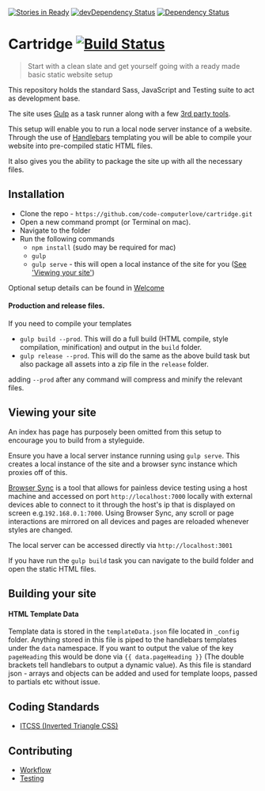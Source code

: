 [![Stories in Ready](https://badge.waffle.io/code-computerlove/cartridge.svg?label=ready&title=Ready)](http://waffle.io/code-computerlove/cartridge)
[![devDependency Status](https://david-dm.org/code-computerlove/cartridge/dev-status.svg)](https://david-dm.org/code-computerlove/cartridge#info=devDependencies)
[![Dependency Status](https://david-dm.org/code-computerlove/cartridge.svg)](https://david-dm.org/code-computerlove/cartridge)

# Cartridge [![Build Status](https://travis-ci.org/code-computerlove/cartridge.svg?branch=master)](https://travis-ci.org/code-computerlove/cartridge)

> Start with a clean slate and get yourself going with a ready made basic static website setup

This repository holds the standard Sass, JavaScript and Testing suite to act as development base.

The site uses [Gulp](http://gulpjs.com) as a task runner along with a few [3rd party tools](docs/3rd-party-plugins.md).

This setup will enable you to run a local node server instance of a website. Through the use of [Handlebars](http://handlebarsjs.com) templating you will be able to compile your website into pre-compiled static HTML files.

It also gives you the ability to package the site up with all the necessary files.

## Installation

* Clone the repo - `https://github.com/code-computerlove/cartridge.git`
* Open a new command prompt (or Terminal on mac).
* Navigate to the folder
* Run the following commands
    * `npm install` (sudo may be required for mac)
    * `gulp`
    * `gulp serve` - this will open a local instance of the site for you ([See 'Viewing your site'](#viewing-your-site))

Optional setup details can be found in [Welcome](docs/welcome.md)

#### Production and release files.

If you need to compile your templates

* `gulp build --prod`. This will do a full build (HTML compile, style compilation, minification) and output in the `build` folder.
* `gulp release --prod`. This will do the same as the above build task but also package all assets into a zip file in the `release` folder.

adding `--prod` after any command will compress and minify the relevant files.

## Viewing your site

An index has page has purposely been omitted from this setup to encourage you to build from a styleguide.

Ensure you have a local server instance running using `gulp serve`. This creates a local instance of the site and a browser sync instance which proxies off of this.

[Browser Sync](http://www.browsersync.io/) is a tool that allows for painless device testing using a host machine and accessed on port `http://localhost:7000` locally with external devices able to connect to it through the host's ip that is displayed on screen e.g.`192.168.0.1:7000`. Using Browser Sync, any scroll or page interactions are mirrored on all devices and pages are reloaded whenever styles are changed.

The local server can be accessed directly via `http://localhost:3001`

If you have run the `gulp build` task you can navigate to the build folder and open the static HTML files.

## Building your site

#### HTML Template Data

Template data is stored in the `templateData.json` file located in `_config` folder. Anything stored in this file is piped to the handlebars templates under the `data` namespace. If you want to output the value of the key `pageHeading` this would be done via `{{ data.pageHeading }}` (The double brackets tell handlebars to output a dynamic value). As this file is standard json - arrays and objects can be added and used for template loops, passed to partials etc without issue.

## Coding Standards

* [ITCSS (Inverted Triangle CSS)](https://speakerdeck.com/dafed/managing-css-projects-with-itcss)

## Contributing

* [Workflow](docs/contributing/workflow.md)
* [Testing](docs/contributing/testing.md)
